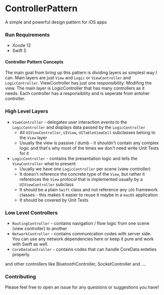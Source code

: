 # ControllerPattern
A simple and powerful design pattern for iOS apps

### Run Requirements

* Xcode 12
* Swift 5

#### Controller Pattern Concepts
The main goal from bring up this pattern is dividing layers as simplest way I can. Main layers are just `View` and `Logic` or `ViewController` and `LogicController`. ViewController has just one responsibility: Modifing the view.
The main layer is LogicController that has many controllers as it needs. Each controller has a responsibility and is seperate from antoher controller.

### High Level Layers

* `ViweController` - delegates user interaction events to the `LogicController` and displays data passed by the `LogicController`
    * All `UIViewController`, `UIView`, `UITableViewCell` subclasses belong to the `View` layer
    * Usually the view is passive / dumb - it shouldn't contain any complex logic and that's why most of the times we don't need write Unit Tests for it
* `LogicController` - contains the presentation logic and tells the `ViewController` what to present
    * Usually we have one `LogicController` per scene (view controller)
    * It doesn't reference the concrete type of the `View`, but rather it references the `View` protocol that is implemented usually by a `UIViewController` subclass
    * It should be a plain `Swift` class and not reference any `iOS` framework classes - this makes it easier to reuse it maybe in a `macOS` application
    * It should be covered by Unit Tests
    
    
### Low Level Controllers

* `RoutingController` - contains navigation / flow logic from one scene (view controller) to another
* `NetworkController` - contains communication codes with server side. You can use any network dependencies here or keep it pure and work with Swift as well.
* `CoreDataController` - contains codes that can handle CoreData enteties properly.

and other controllers like BluetoothController, SocketController and ....

### Contributing

Please feel free to open an issue for any questions or suggestions you have!
